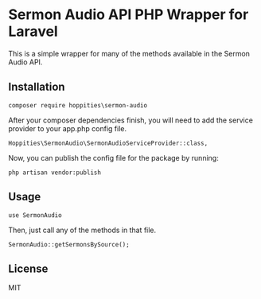 # Sermon Audio API PHP Wrapper for Laravel

This is a simple wrapper for many of the methods available in the Sermon Audio API.

## Installation

```
composer require hoppities\sermon-audio
```

After your composer dependencies finish, you will need to add the service provider to your app.php config file.

```
Hoppities\SermonAudio\SermonAudioServiceProvider::class,
```

Now, you can publish the config file for the package by running:

```
php artisan vendor:publish
```

## Usage

```
use SermonAudio
```

Then, just call any of the methods in that file.

```
SermonAudio::getSermonsBySource();
```

## License

MIT
